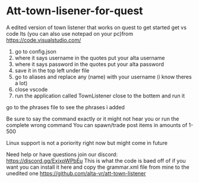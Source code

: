 # Att-town-lisener-for-quest
A edited version of town listener that works on quest
to get started get vs code lts (you can also use notepad on your pc)from https://code.visualstudio.com/
1. go to config.json
2. where it says username in the quotes put your alta username
3.  where it says password in the quotes put your alta password
4.  save it in the top left under file 
5. go to aliases and replace any (name) with your username (i know theres a lot)
5.  close vscode 
6.  run the application called TownListener close to the bottem and run it

go to the phrases file to see the phrases i added

Be sure to say the command exactly or it might not hear you or run the complete wrong command 
You can spawn/trade post items in amounts of 1-500

Linux support is not a poriority right now but might come in future 

Need help or have questions join our discord: https://discord.gg/ExjxpWPbEu
This is what the code is baed off of if you want you can install it here and copy the grammar.xml file from mine to the unedited one https://github.com/alta-vr/att-town-listener
